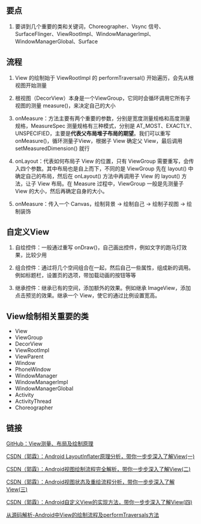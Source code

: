 ## 要点
1. 要讲到几个重要的类和关键词，Choreographer、Vsync 信号、SurfaceFlinger、ViewRootImpl、WindowManagerImpl、WindowManagerGlobal、Surface


## 流程

1. View 的绘制始于 ViewRootImpl 的 performTraversal() 开始遍历，会先从根视图开始测量

2. 根视图（DecorView）本身是一个ViewGroup，它同时会循环调用它所有子视图的测量 measure()，来决定自己的大小

3. onMeasure：方法主要有两个重要的参数，分别是宽度测量规格和高度测量规格，MeasureSpec 测量规格有三种模式，分别是 AT_MOST、EXACTLY、UNSPECIFIED，主要是**代表父布局堆子布局的期望**。我们可以重写onMeasure()，循环测量子View，根据子 View 确定父 View，最后调用 setMeasuredDimension() 就行

4. onLayout：代表如何布局子 View 的位置，只有 ViewGroup 需要重写，会传入四个参数。其中布局也是自上而下，不同的是 ViewGroup 先在 layout() 中确定自己的布局，然后在 onLayout() 方法中再调用子 View 的 layout() 方法，让子 View 布局。在 Measure 过程中，ViewGroup 一般是先测量子 View 的大小，然后再确定自身的大小。

5. onMeasure：传入一个 Canvas，绘制背景 -> 绘制自己 -> 绘制子视图 -> 绘制装饰


## 自定义View

1. 自绘控件：一般通过重写 onDraw()，自己画出控件，例如文字的跑马灯效果，比较少用

2. 组合控件：通过将几个空间组合在一起，然后自己一些属性，组成新的调用。例如标题栏，设置页的选项，带加载动画的按钮等等

3. 继承控件：继承已有的空间，添加额外的效果。例如继承 ImageView，添加点击预览的效果。继承一个 View，使它的通过比例设置宽高。

## View绘制相关重要的类

* View
* ViewGroup
* DecorView
* ViewRootImpl
* ViewParent
* Window
* PhoneWindow
* WindowManager
* WindowManagerImpl
* WindowManagerGlobal
* Activity
* ActivityThread
* Choreographer


## 链接
[GitHub：View测量、布局及绘制原理](https://github.com/LRH1993/android_interview/blob/master/android/basis/custom_view.md)

[CSDN（郭霖）：Android LayoutInflater原理分析，带你一步步深入了解View(一)](https://blog.csdn.net/guolin_blog/article/details/12921889)

[CSDN（郭霖）：Android视图绘制流程完全解析，带你一步步深入了解View(二)](https://blog.csdn.net/guolin_blog/article/details/16330267)

[CSDN（郭霖）：Android视图状态及重绘流程分析，带你一步步深入了解View(三)](https://blog.csdn.net/guolin_blog/article/details/17045157)

[CSDN（郭霖）：Android自定义View的实现方法，带你一步步深入了解View(四)](https://blog.csdn.net/guolin_blog/article/details/17357967)

[从源码解析-Android中View的绘制流程及performTraversals方法](https://blog.csdn.net/qq_30993595/article/details/80931556)